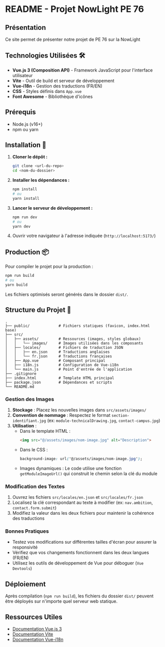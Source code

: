 # README - Projet NowLight PE 76

## Présentation

Ce site permet de présenter notre projet de PE 76 sur la NowLight

## Technologies Utilisées 🛠️

* **Vue.js 3 (Composition API)** - Framework JavaScript pour l'interface utilisateur
* **Vite** - Outil de build et serveur de développement
* **Vue-i18n** - Gestion des traductions (FR/EN)
* **CSS** - Styles définis dans `App.vue`
* **Font Awesome** - Bibliothèque d'icônes

## Prérequis

* Node.js (v16+)
* npm ou yarn

## Installation 🚀

1. **Cloner le dépôt :**
   ```bash
   git clone <url-du-repo>
   cd <nom-du-dossier>
   ```

2. **Installer les dépendances :**
   ```bash
   npm install
   # ou
   yarn install
   ```

3. **Lancer le serveur de développement :**
   ```bash
   npm run dev
   # ou
   yarn dev
   ```

4. Ouvrir votre navigateur à l'adresse indiquée (`http://localhost:5173/`)

## Production 📦

Pour compiler le projet pour la production :

```bash
npm run build
# ou
yarn build
```

Les fichiers optimisés seront générés dans le dossier `dist/`.

## Structure du Projet 📁

```
.
├── public/             # Fichiers statiques (favicon, index.html base)
├── src/
│   ├── assets/         # Ressources (images, styles globaux)
│   │   └── images/     # Images utilisées dans les composants
│   ├── locales/        # Fichiers de traduction JSON
│   │   ├── en.json     # Traductions anglaises
│   │   └── fr.json     # Traductions françaises
│   ├── App.vue         # Composant principal
│   ├── i18n.js         # Configuration de Vue-i18n
│   └── main.js         # Point d'entrée de l'application
├── .gitignore
├── index.html          # Template HTML principal
├── package.json        # Dépendances et scripts
└── README.md
```


### Gestion des Images

1. **Stockage** : Placez les nouvelles images dans `src/assets/images/`
2. **Convention de nommage** : Respectez le format `section-identifiant.jpg` (ex: `module-technicalDrawing.jpg`, `contact-campus.jpg`)
3. **Utilisation** :
   - Dans le template HTML :
     ```html
     <img src="@/assets/images/nom-image.jpg" alt="Description">
     ```
   - Dans le CSS :
     ```css
     background-image: url('@/assets/images/nom-image.jpg');
     ```
   - Images dynamiques : Le code utilise une fonction `getModuleImageUrl()` qui construit le chemin selon la clé du module

### Modification des Textes

1. Ouvrez les fichiers `src/locales/en.json` et `src/locales/fr.json`
2. Localisez la clé correspondant au texte à modifier (ex: `nav.ambition`, `contact.form.submit`)
3. Modifiez la valeur dans les deux fichiers pour maintenir la cohérence des traductions

### Bonnes Pratiques

- Testez vos modifications sur différentes tailles d'écran pour assurer la responsivité
- Vérifiez que vos changements fonctionnent dans les deux langues (FR/EN)
- Utilisez les outils de développement de Vue pour déboguer (`Vue Devtools`)

## Déploiement

Après compilation (`npm run build`), les fichiers du dossier `dist/` peuvent être déployés sur n'importe quel serveur web statique.

## Ressources Utiles

- [Documentation Vue.js 3](https://v3.vuejs.org/)
- [Documentation Vite](https://vitejs.dev/guide/)
- [Documentation Vue-i18n](https://vue-i18n.intlify.dev/)